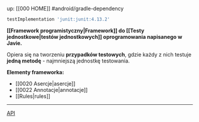 up: [[000 HOME]]
#android/gradle-dependency 

```groovy
testImplementation 'junit:junit:4.13.2'
```

**[[Framework programistyczny|Framework]] do [[Testy jednostkowe|testów jednostkowych]] oprogramowania napisanego w Javie.** 

Opiera się na tworzeniu **przypadków testowych**, gdzie każdy z nich testuje **jedną metodę** - najmniejszą jednostkę testowania.

**Elementy frameworka:**
- [[0020 Asercje|asercje]]
- [[0022 Annotacje|annotacje]]
- [[Rules|rules]]

---
[API](https://junit.org/junit4/javadoc/latest/index.html)